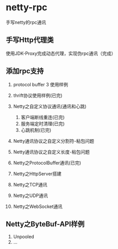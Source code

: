# netty-rpc
手写netty的rpc通讯

## 手写Http代理类
使用JDK-Proxy完成动态代理，实现伪rpc通讯（完成）

## 添加rpc支持
1. protocol buffer 3 使用样例

2. thrift协议使用样例(已完)

3. Netty之自定义协议通讯(通讯和心跳)
    1. 客户端断线重连(已完)
    2. 服务端定时清理(已完)
    3. 心跳机制(已完)

4. Netty通讯协议之自定义分割符-粘包问题

5. Netty通讯协议之自定义长度-粘包问题

6. Netty之ProtocolBuffer通讯(已完)

7. Netty之HttpServer搭建

8. Netty之TCP通讯

9. Netty之UDP通讯

10. Netty之WebSocket通讯

## Netty之ByteBuf-API样例
1. Unpooled
2. ...
